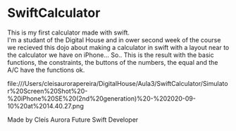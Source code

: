 # SwiftCalculator
This is my first calculator made with swift.  
I'm a studant of the Digital House and in ower second week of the course we recieved this dojo about making a calculator in swift with a layout near to the calculator we have on iPhone... So.. This is the result with the basic functions, the constraints, the buttons of the numbers, the equal and the A/C have the functions ok.


file:///Users/cleisaurorapereira/DigitalHouse/Aula3/SwiftCalculator/Simulator%20Screen%20Shot%20-%20iPhone%20SE%20(2nd%20generation)%20-%202020-09-10%20at%2014.40.27.png

Made by Cleís Aurora
Future Swift Developer
